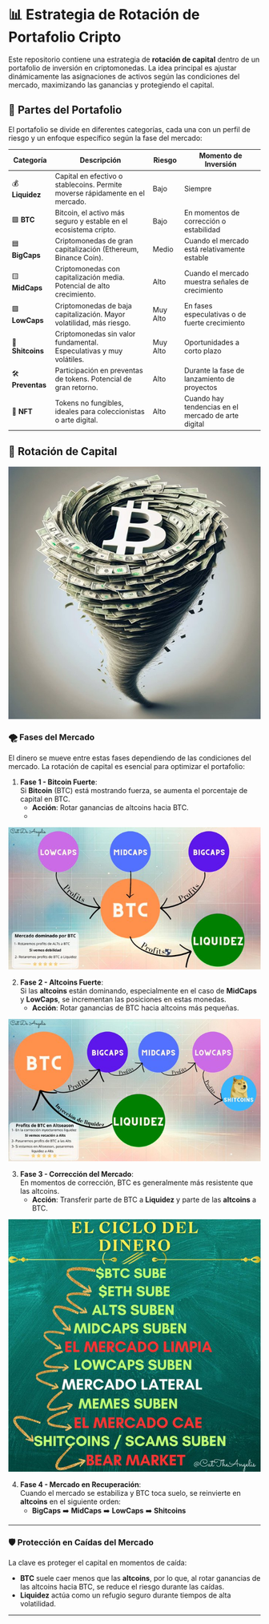 # 📊 Estrategia de Rotación de Portafolio Cripto

Este repositorio contiene una estrategia de **rotación de capital** dentro de un portafolio de inversión en criptomonedas. La idea principal es ajustar dinámicamente las asignaciones de activos según las condiciones del mercado, maximizando las ganancias y protegiendo el capital.

## 🧩 Partes del Portafolio

El portafolio se divide en diferentes categorías, cada una con un perfil de riesgo y un enfoque específico según la fase del mercado:

| **Categoría**   | **Descripción**                                                                 | **Riesgo**    | **Momento de Inversión** |
|-----------------|---------------------------------------------------------------------------------|---------------|--------------------------|
| 💰 **Liquidez** | Capital en efectivo o stablecoins. Permite moverse rápidamente en el mercado.   | Bajo          | Siempre                  |
| 🟩 **BTC**      | Bitcoin, el activo más seguro y estable en el ecosistema cripto.                | Bajo          | En momentos de corrección o estabilidad |
| 🟦 **BigCaps**  | Criptomonedas de gran capitalización (Ethereum, Binance Coin).                  | Medio         | Cuando el mercado está relativamente estable |
| 🟨 **MidCaps**  | Criptomonedas con capitalización media. Potencial de alto crecimiento.         | Alto          | Cuando el mercado muestra señales de crecimiento |
| 🟪 **LowCaps**  | Criptomonedas de baja capitalización. Mayor volatilidad, más riesgo.            | Muy Alto      | En fases especulativas o de fuerte crecimiento |
| 🛑 **Shitcoins**| Criptomonedas sin valor fundamental. Especulativas y muy volátiles.            | Muy Alto      | Oportunidades a corto plazo |
| 🛠️ **Preventas**| Participación en preventas de tokens. Potencial de gran retorno.               | Alto          | Durante la fase de lanzamiento de proyectos |
| 🎨 **NFT**      | Tokens no fungibles, ideales para coleccionistas o arte digital.                | Alto          | Cuando hay tendencias en el mercado de arte digital |

## 🔁 Rotación de Capital

<img src="./img/porta/1.jpg" alt="ciclos">

### 🌪️ Fases del Mercado

El dinero se mueve entre estas fases dependiendo de las condiciones del mercado. La rotación de capital es esencial para optimizar el portafolio:

1. **Fase 1 - Bitcoin Fuerte**:  
   Si **Bitcoin** (BTC) está mostrando fuerza, se aumenta el porcentaje de capital en BTC.
   - **Acción**: Rotar ganancias de altcoins hacia BTC.
   - 
<img src="./img/porta/2.jpg" alt="ciclos">

2. **Fase 2 - Altcoins Fuerte**:  
   Si las **altcoins** están dominando, especialmente en el caso de **MidCaps** y **LowCaps**, se incrementan las posiciones en estas monedas.
   - **Acción**: Rotar ganancias de BTC hacia altcoins más pequeñas.

<img src="./img/porta/3.jpg" alt="ciclos">

3. **Fase 3 - Corrección del Mercado**:  
   En momentos de corrección, BTC es generalmente más resistente que las altcoins.
   - **Acción**: Transferir parte de BTC a **Liquidez** y parte de las **altcoins** a BTC.

<img src="./img/porta/4.jpg" alt="ciclos">

4. **Fase 4 - Mercado en Recuperación**:  
   Cuando el mercado se estabiliza y BTC toca suelo, se reinvierte en **altcoins** en el siguiente orden:
   - **BigCaps** ➡️ **MidCaps** ➡️ **LowCaps** ➡️ **Shitcoins**

---

### 🛡️ Protección en Caídas del Mercado

La clave es proteger el capital en momentos de caída:

- **BTC** suele caer menos que las **altcoins**, por lo que, al rotar ganancias de las altcoins hacia BTC, se reduce el riesgo durante las caídas.
- **Liquidez** actúa como un refugio seguro durante tiempos de alta volatilidad.

---
